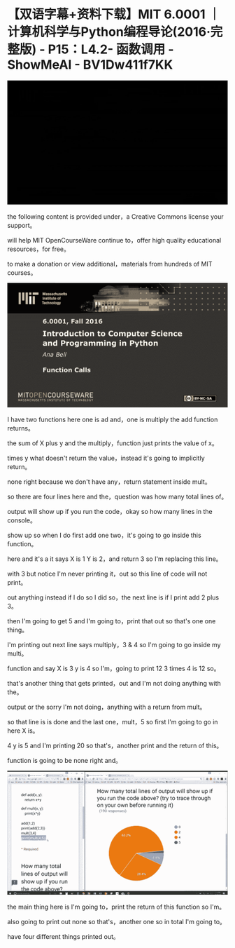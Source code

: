 # 【双语字幕+资料下载】MIT 6.0001 ｜ 计算机科学与Python编程导论(2016·完整版) - P15：L4.2- 函数调用 - ShowMeAI - BV1Dw411f7KK

![](img/b6b540a0fe762272a6c27090c03ce006_0.png)

the following content is provided under，a Creative Commons license your support。

will help MIT OpenCourseWare continue to，offer high quality educational resources，for free。

to make a donation or view additional，materials from hundreds of MIT courses。



![](img/b6b540a0fe762272a6c27090c03ce006_2.png)

I have two functions here one is ad and，one is multiply the add function returns。

the sum of X plus y and the multiply，function just prints the value of x。

times y what doesn't return the value，instead it's going to implicitly return。

none right because we don't have any，return statement inside mult。

so there are four lines here and the，question was how many total lines of。

output will show up if you run the code，okay so how many lines in the console。

show up so when I do first add one two，it's going to go inside this function。

here and it's a it says X is 1 Y is 2，and return 3 so I'm replacing this line。

with 3 but notice I'm never printing it，out so this line of code will not print。

out anything instead if I do so I did so，the next line is if I print add 2 plus 3。

then I'm going to get 5 and I'm going to，print that out so that's one one thing。

I'm printing out next line says multiply，3 & 4 so I'm going to go inside my multi。

function and say X is 3 y is 4 so I'm，going to print 12 3 times 4 is 12 so。

that's another thing that gets printed，out and I'm not doing anything with the。

output or the sorry I'm not doing，anything with a return from mult。

so that line is is done and the last one，mult，5 so first I'm going to go in here X is。

4 y is 5 and I'm printing 20 so that's，another print and the return of this。

function is going to be none right and。

![](img/b6b540a0fe762272a6c27090c03ce006_4.png)

the main thing here is I'm going to，print the return of this function so I'm。

also going to print out none so that's，another one so in total I'm going to。

have four different things printed out。